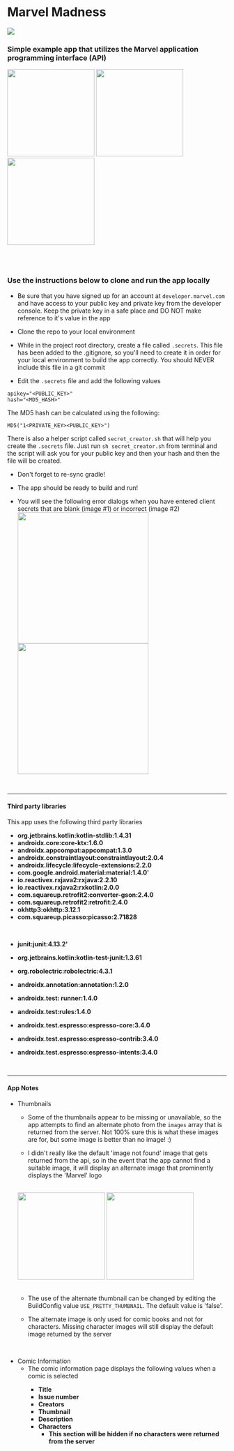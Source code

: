 # Marvel Madness  
  
<img src="https://i.annihil.us/u/prod/marvel/images/logo/marvel-logo.png" />

### Simple example app that utilizes the Marvel application programming interface (API)  

<img src="./screenshots/screenshot0.png" width="200" /> <img src="./screenshots/screenshot2.png" width="200" /> <img src="./screenshots/screenshot3.png" width="200" /> 

<br/><br/>

### Use the instructions below to clone and run the app locally
  
  
- Be sure that you have signed up for an account at ```developer.marvel.com``` and have access to your  public key and private key from the developer console. Keep the private key in a safe place and DO NOT  make reference to it's value in the app  
  
- Clone the repo to your local environment

- While in the project root directory, create a file called ```.secrets```. This file has been added to the .gitignore,  so you'll need to create it in order for your local environment to build the app correctly. You should NEVER include this file in a git commit  
  
- Edit the ```.secrets``` file and add the following values  
  
```properties  
apikey="<PUBLIC_KEY>"  
hash="<MD5_HASH>"  
```  
  
The MD5 hash can be calculated using the following:  
  
```properties  
MD5("1<PRIVATE_KEY><PUBLIC_KEY>")  
```  
  
There is also a helper script called ```secret_creator.sh``` that will help you create the ```.secrets``` file. Just run  ```sh secret_creator.sh``` from terminal and the script will ask you for your public key and then your hash and then the file will be created.
  
- Don't forget to re-sync gradle!  

- The app should be ready to build and run!

- You will see the following error dialogs when you have entered client secrets that are blank (image #1) or incorrect (image #2) <br/>
<img src="./screenshots/screenshot_no_secrets.png" width="300" /> <img src="./screenshots/screenshot_unauthorized.png" width="300" /> 
<br/>


---

#### Third party libraries	

This app uses the following third party libraries
<b>
- org.jetbrains.kotlin:kotlin-stdlib:1.4.31
- androidx.core:core-ktx:1.6.0
- androidx.appcompat:appcompat:1.3.0
- androidx.constraintlayout:constraintlayout:2.0.4
- androidx.lifecycle:lifecycle-extensions:2.2.0
- com.google.android.material:material:1.4.0'
- io.reactivex.rxjava2:rxjava:2.2.10
- io.reactivex.rxjava2:rxkotlin:2.0.0 
- com.squareup.retrofit2:converter-gson:2.4.0
- com.squareup.retrofit2:retrofit:2.4.0
- okhttp3:okhttp:3.12.1
- com.squareup.picasso:picasso:2.71828

<br>

- junit:junit:4.13.2'
- org.jetbrains.kotlin:kotlin-test-junit:1.3.61
- org.robolectric:robolectric:4.3.1

- androidx.annotation:annotation:1.2.0
- androidx.test: runner:1.4.0
- androidx.test:rules:1.4.0
- androidx.test.espresso:espresso-core:3.4.0
- androidx.test.espresso:espresso-contrib:3.4.0
- androidx.test.espresso:espresso-intents:3.4.0
</b>
<br/>

---

#### App Notes

- Thumbnails
	- Some of the thumbnails appear to be missing or unavailable, so the app attempts to find an alternate photo from the ```images``` array that is returned from the server. Not 100% sure this is what these images are for, but some image is better than no image! :)

	- I didn't really like the default 'image not found' image that gets returned from the api,  so in the event that the app cannot find a suitable image, it will display an alternate image that prominently displays the 'Marvel' logo 
	<br>
	<div style="display: inline-block">
		<img src="./screenshots/screenshot_non_pretty_thumbnails.png" width="200" />
		<img src="./screenshots/screenshot1.png" width="200" />
	</div>
	<br><br>

	- The use of the alternate thumbnail can be changed by editing the BuildConfig value ```USE_PRETTY_THUMBNAIL```. The default value is 'false'.

	- The alternate image is only used for comic books and not for characters. Missing character images will still display the default image returned by the server
<br>

- Comic Information
	- The comic information page displays the following values when a comic is selected <b>
		- Title
		- Issue number
		- Creators
		- Thumbnail
		- Description
		- Characters
			- This section will be hidden if no characters were returned from the server
	</b>
